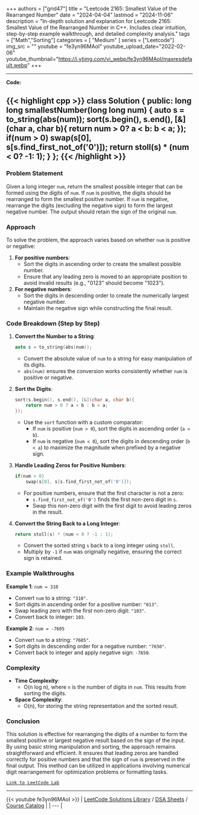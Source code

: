 
+++
authors = ["grid47"]
title = "Leetcode 2165: Smallest Value of the Rearranged Number"
date = "2024-04-04"
lastmod = "2024-11-06"
description = "In-depth solution and explanation for Leetcode 2165: Smallest Value of the Rearranged Number in C++. Includes clear intuition, step-by-step example walkthrough, and detailed complexity analysis."
tags = ["Math","Sorting"]
categories = [
    "Medium"
]
series = ["Leetcode"]
img_src = ""
youtube = "fe3yn96MAoI"
youtube_upload_date="2022-02-06"
youtube_thumbnail="https://i.ytimg.com/vi_webp/fe3yn96MAoI/maxresdefault.webp"
+++



---
**Code:**

{{< highlight cpp >}}
class Solution {
public:
    long long smallestNumber(long long num) {
        auto s = to_string(abs(num));
        sort(s.begin(), s.end(), [&](char a, char b){
            return num > 0? a < b: b < a;
        });
        if(num > 0)
        swap(s[0], s[s.find_first_not_of('0')]);
        return stoll(s) * (num < 0? -1: 1);
    }
};
{{< /highlight >}}
---

### Problem Statement
Given a long integer `num`, return the smallest possible integer that can be formed using the digits of `num`. If `num` is positive, the digits should be rearranged to form the smallest positive number. If `num` is negative, rearrange the digits (excluding the negative sign) to form the largest negative number. The output should retain the sign of the original `num`.

### Approach
To solve the problem, the approach varies based on whether `num` is positive or negative:
1. **For positive numbers**:
   - Sort the digits in ascending order to create the smallest possible number.
   - Ensure that any leading zero is moved to an appropriate position to avoid invalid results (e.g., "0123" should become "1023").
2. **For negative numbers**:
   - Sort the digits in descending order to create the numerically largest negative number.
   - Maintain the negative sign while constructing the final result.

### Code Breakdown (Step by Step)
1. **Convert the Number to a String**:
   ```cpp
   auto s = to_string(abs(num));
   ```
   - Convert the absolute value of `num` to a string for easy manipulation of its digits.
   - `abs(num)` ensures the conversion works consistently whether `num` is positive or negative.

2. **Sort the Digits**:
   ```cpp
   sort(s.begin(), s.end(), [&](char a, char b){
       return num > 0 ? a < b : b < a;
   });
   ```
   - Use the `sort` function with a custom comparator:
     - If `num` is positive (`num > 0`), sort the digits in ascending order (`a < b`).
     - If `num` is negative (`num < 0`), sort the digits in descending order (`b < a`) to maximize the magnitude when prefixed by a negative sign.

3. **Handle Leading Zeros for Positive Numbers**:
   ```cpp
   if(num > 0)
       swap(s[0], s[s.find_first_not_of('0')]);
   ```
   - For positive numbers, ensure that the first character is not a zero:
     - `s.find_first_not_of('0')` finds the first non-zero digit in `s`.
     - Swap this non-zero digit with the first digit to avoid leading zeros in the result.

4. **Convert the String Back to a Long Integer**:
   ```cpp
   return stoll(s) * (num < 0 ? -1 : 1);
   ```
   - Convert the sorted string `s` back to a long integer using `stoll`.
   - Multiply by `-1` if `num` was originally negative, ensuring the correct sign is retained.

### Example Walkthroughs
**Example 1**: `num = 310`
- Convert `num` to a string: `"310"`.
- Sort digits in ascending order for a positive number: `"013"`.
- Swap leading zero with the first non-zero digit: `"103"`.
- Convert back to integer: `103`.

**Example 2**: `num = -7605`
- Convert `num` to a string: `"7605"`.
- Sort digits in descending order for a negative number: `"7650"`.
- Convert back to integer and apply negative sign: `-7650`.

### Complexity
- **Time Complexity**:
  - O(n log n), where `n` is the number of digits in `num`. This results from sorting the digits.
- **Space Complexity**:
  - O(n), for storing the string representation and the sorted result.

### Conclusion
This solution is effective for rearranging the digits of a number to form the smallest positive or largest negative result based on the sign of the input. By using basic string manipulation and sorting, the approach remains straightforward and efficient. It ensures that leading zeros are handled correctly for positive numbers and that the sign of `num` is preserved in the final output. This method can be utilized in applications involving numerical digit rearrangement for optimization problems or formatting tasks.

[`Link to LeetCode Lab`](https://leetcode.com/problems/smallest-value-of-the-rearranged-number/description/)

---
{{< youtube fe3yn96MAoI >}}
| [LeetCode Solutions Library](https://grid47.xyz/leetcode/) / [DSA Sheets](https://grid47.xyz/sheets/) / [Course Catalog](https://grid47.xyz/courses/) |
| --- |
